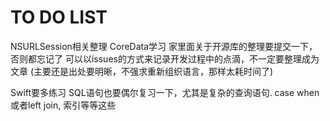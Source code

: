 # TO DO LIST

NSURLSession相关整理
CoreData学习
家里面关于开源库的整理要提交一下，否则都忘记了
可以以issues的方式来记录开发过程中的点滴，不一定要整理成为文章 (主要还是出处要明晰，不强求重新组织语言，那样太耗时间了)

Swift要多练习
SQL语句也要偶尔复习一下，尤其是复杂的查询语句. case when或者left join, 索引等等这些